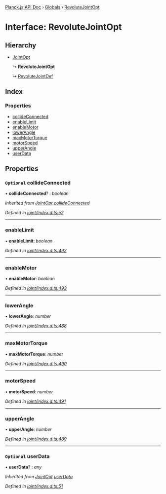 [Planck.js API Doc](../README.md) › [Globals](../globals.md) › [RevoluteJointOpt](revolutejointopt.md)

# Interface: RevoluteJointOpt

## Hierarchy

* [JointOpt](jointopt.md)

  ↳ **RevoluteJointOpt**

  ↳ [RevoluteJointDef](revolutejointdef.md)

## Index

### Properties

* [collideConnected](revolutejointopt.md#optional-collideconnected)
* [enableLimit](revolutejointopt.md#enablelimit)
* [enableMotor](revolutejointopt.md#enablemotor)
* [lowerAngle](revolutejointopt.md#lowerangle)
* [maxMotorTorque](revolutejointopt.md#maxmotortorque)
* [motorSpeed](revolutejointopt.md#motorspeed)
* [upperAngle](revolutejointopt.md#upperangle)
* [userData](revolutejointopt.md#optional-userdata)

## Properties

### `Optional` collideConnected

• **collideConnected**? : *boolean*

*Inherited from [JointOpt](jointopt.md).[collideConnected](jointopt.md#optional-collideconnected)*

*Defined in [joint/index.d.ts:52](https://github.com/shakiba/planck.js/blob/b7f66f1/lib/joint/index.d.ts#L52)*

___

###  enableLimit

• **enableLimit**: *boolean*

*Defined in [joint/index.d.ts:492](https://github.com/shakiba/planck.js/blob/b7f66f1/lib/joint/index.d.ts#L492)*

___

###  enableMotor

• **enableMotor**: *boolean*

*Defined in [joint/index.d.ts:493](https://github.com/shakiba/planck.js/blob/b7f66f1/lib/joint/index.d.ts#L493)*

___

###  lowerAngle

• **lowerAngle**: *number*

*Defined in [joint/index.d.ts:488](https://github.com/shakiba/planck.js/blob/b7f66f1/lib/joint/index.d.ts#L488)*

___

###  maxMotorTorque

• **maxMotorTorque**: *number*

*Defined in [joint/index.d.ts:490](https://github.com/shakiba/planck.js/blob/b7f66f1/lib/joint/index.d.ts#L490)*

___

###  motorSpeed

• **motorSpeed**: *number*

*Defined in [joint/index.d.ts:491](https://github.com/shakiba/planck.js/blob/b7f66f1/lib/joint/index.d.ts#L491)*

___

###  upperAngle

• **upperAngle**: *number*

*Defined in [joint/index.d.ts:489](https://github.com/shakiba/planck.js/blob/b7f66f1/lib/joint/index.d.ts#L489)*

___

### `Optional` userData

• **userData**? : *any*

*Inherited from [JointOpt](jointopt.md).[userData](jointopt.md#optional-userdata)*

*Defined in [joint/index.d.ts:51](https://github.com/shakiba/planck.js/blob/b7f66f1/lib/joint/index.d.ts#L51)*
